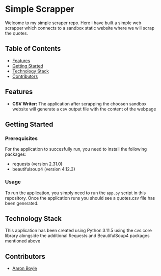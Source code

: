 # Simple Scrapper
Welcome to my simple scraper repo. Here i have built a simple web scrapper which connects to a sandbox static website where we will scrap the quotes.

## Table of Contents
- [Features](#features)
- [Getting Started](#getting-started)
- [Technology Stack](#technology-stack)
- [Contributors](#contributors)

## Features
- **CSV Writer:** The application after scrapping the choosen sandbox website will generate a csv output file with the content of the webpage 

## Getting Started

### Prerequisites

For the application to succesfully run, you need to install the following packages:

- requests (version 2.31.0)
- beautifulsoup4 (version 4.12.3)

### Usage

To run the application, you simply need to run the `app.py` script in this repository. Once the application runs you should see a quotes.csv file has been generated.

## Technology Stack
This application has been created using Python 3.11.5 using the cvs core library alongside the additional Requests and BeautifulSoup4 packages mentioned above

## Contributors 
- [Aaron Boyle](https://github.com/aaboyle878)
